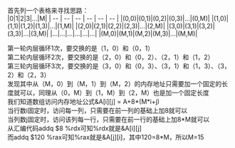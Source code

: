 首先列一个表格来寻找思路：<br>
|0|1|2|3|...|M|
| -- | -- | -- | -- | -- | -- |
|(0,0)|(0,1)|(0,2)|(0,3)|...|(0,M)|
|(1,0)|(1,1)|(1,2)|(1,3)|...|(1,M)|
|(2,0)|(2,1)|(2,2)|(2,3)|...|(2,M)|
|(3,0)|(3,1)|(3,2)|(3,3)|...|(3,M)|
|...|...|...|...|...|...|
|(M,0)|(M,1)|(M,2)|(M,3)|...|(M,M)|


第一轮内层循环1次，要交换的是（1，0）和（0，1）<br>
第二轮内层循环2次，要交换的是（2，0）和（0，2）、（2，1）和（1，2）<br>
第三轮内层循环3次，要交换的是（3，0）和（0，3）、（3，1）和（1，3）、（3，2）和（2，3）<br>
发现其中从（M，0）到（M，1）到（M，2）的内存地址只需要加一个固定的长度就可以，同理从（0，M）到（1，M）到（2，M）也是加一个固定长度<br>
我们知道数组访问内存地址公式&A[i][j] = A+8\*(M\*i+j)<br>
当行数i固定时，访问每一列，只需要在前一列的基础上加8就可以<br>
当列数j固定时，访问该列每一行，只需要在前一行的基础上加8\*M就可以<br>
从汇编代码addq $8 %rdx可知%rdx就是&A[i][j]<br>
而addq $120 %rax可知%rax就是&A[j][i]，其中120=8\*M，所以M=15<br>